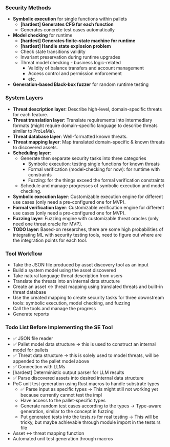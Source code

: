 ### Security Methods

- **Symbolic execution** for single functions within pallets
    - **[hardest] Generates CFG for each function**
    - Generates concrete test cases automatically
- **Model checking** for runtime
    - **[hardest] Generates finite-state machine for runtime**
    - **[hardest] Handle state explosion problem**
    - Check state transitions validity
    - Invariant preservation during runtime upgrades
    - Threat model checking - business logic-related
        - Validity of balance transfers and account management
        - Access control and permission enforcement
        - etc.
- **Generation-based Black-box fuzzer** for random runtime testing

### System Layers

- **Threat description layer**: Describe high-level, domain-specific threats for each feature.
- **Threat translation layer**: Translate requirements into intermediary formats (might require domain-specific language to describe threats similar to ProLeMa).
- **Threat database layer**: Well-formatted known threats.
- **Threat mapping layer**: Map translated domain-specific & known threats to discovered assets.
- **Scheduling layer**:
    - Generate then separate security tasks into three categories
        - Symbolic execution: testing single functions for known threats
        - Formal verification (model-checking for now): for runtime with constraints
        - Fuzzing: for the things exceed the formal verification constraints
    - Schedule and manage progresses of symbolic execution and model checking.
- **Symbolic execution layer**: Customizable execution engine for different use cases (only need a pre-configured one for MVP).
- **Formal verification layer**: Customizable verification engine for different use cases (only need a pre-configured one for MVP).
- **Fuzzing layer**: Fuzzing engine with customizable threat oracles (only need one threat oracle for MVP).
- **TODO layer**: Based-on researches, there are some high probabilities of integrating ML with security testing tools, need to figure out where are the integration points for each tool.

### Tool Workflow
- Take the JSON file produced by asset discovery tool as an input
- Build a system model using the asset discovered
- Take natural language threat description from users
- Translate the threats into an internal data structure
- Create an asset <-> threat mapping using translated threats and built-in threat database
- Use the created mapping to create security tasks for three downstream tools: symbolic execution, model checking, and fuzzing
- Call the tools and manage the progress
- Generate reports

### Todo List Before Implementing the SE Tool
- ✅ JSON file reader
- ✅ Pallet model data structure -> this is used to construct an internal model for pallets
- ✅ Threat data structure -> this is solely used to model threats, will be appended to the pallet model above
- ✅ Connection with LLMs
- [hardest] Deterministic output parser for LLM results
- ✅ Parse discovered assets into desired internal data structure
- PoC unit test generation using Rust macros to handle substrate types
    - ✅ Parse input as specific types -> This might still not working yet because currently cannot test the impl
    - Have access to the pallet-specific types
    - Generate random test cases according to the types -> Type-aware generation, similar to the concept in fuzzing
    - Put generated tests into the tests.rs for real testing -> This will be tricky, but maybe achievable through module import in the tests.rs file
- Asset <-> threat mapping function
- Automated unit test generation through macros
